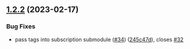 ## [1.2.2](https://github.com/observeinc/terraform-aws-collection/compare/v1.2.1...v1.2.2) (2023-02-17)


### Bug Fixes

* pass tags into subscription submodule ([#34](https://github.com/observeinc/terraform-aws-collection/issues/34)) ([245c47d](https://github.com/observeinc/terraform-aws-collection/commit/245c47d5737a297eb376ce342d1bde58ee3b11bc)), closes [#32](https://github.com/observeinc/terraform-aws-collection/issues/32)



